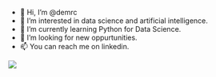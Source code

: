 - 👋 Hi, I’m @demrc
- 👀 I’m interested in data science and artificial intelligence.
- 🌱 I’m currently learning Python for Data Science.
- 💞️ I’m looking for new oppurtunities.
- 📫 You can reach me on linkedin.



![](https://komarev.com/ghpvc/?username=demrc&color=grey&style=plastic)






